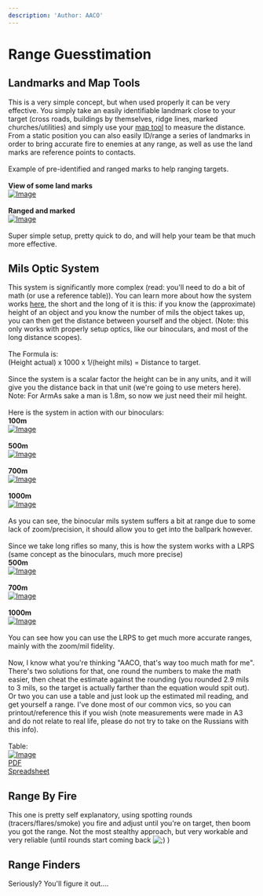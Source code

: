 ```yaml
---
description: 'Author: AACO'
---
```


# Range Guesstimation

## Landmarks and Map Tools

This is a very simple concept, but when used properly it can be very effective. You simply take an easily identifiable landmark close to your target (cross roads, buildings by themselves, ridge lines, marked churches/utilities) and simply use your [map tool](https://ace3mod.com/wiki/feature/maptools.html) to measure the distance. From a static position you can also easily ID/range a series of landmarks in order to bring accurate fire to enemies at any range, as well as use the land marks are reference points to contacts.\
\
Example of pre-identified and ranged marks to help ranging targets.\
\
**View of some land marks**\
[![Image](https://i.imgur.com/HHxxTBF.jpg)](https://i.imgur.com/HHxxTBF.jpg)\
\
**Ranged and marked**\
[![Image](https://i.imgur.com/UiqvCaj.png)](https://i.imgur.com/UiqvCaj.png)\
\
Super simple setup, pretty quick to do, and will help your team be that much more effective.

## Mils Optic System

This system is significantly more complex (read: you'll need to do a bit of math (or use a reference table)). You can learn more about how the system works [here](http://www.mil-dot.com/articles/how-to-get-the-most-out-of-your-mil-dot-reticle), the short and the long of it is this: if you know the (approximate) height of an object and you know the number of mils the object takes up, you can then get the distance between yourself and the object. (Note: this only works with properly setup optics, like our binoculars, and most of the long distance scopes).\
\
The Formula is:\
(Height actual) x 1000 x 1/(height mils) = Distance to target.\
\
Since the system is a scalar factor the height can be in any units, and it will give you the distance back in that unit (we're going to use meters here). Note: For ArmAs sake a man is 1.8m, so now we just need their mil height.\
\
Here is the system in action with our binoculars:\
**100m**\
[![Image](https://i.imgur.com/qUPsfYX.png)](https://i.imgur.com/qUPsfYX.png)\
\
**500m**\
[![Image](https://i.imgur.com/rX741r0.png)](https://i.imgur.com/rX741r0.png)\
\
**700m**\
[![Image](https://i.imgur.com/hww4MNh.png)](https://i.imgur.com/hww4MNh.png)\
\
**1000m**\
[![Image](https://i.imgur.com/FaowOeE.png)](https://i.imgur.com/FaowOeE.png)\
\
As you can see, the binocular mils system suffers a bit at range due to some lack of zoom/precision, it should allow you to get into the ballpark however.\
\
Since we take long rifles so many, this is how the system works with a LRPS (same concept as the binoculars, much more precise)\
**500m**\
[![Image](https://i.imgur.com/o5rH2Kn.png)](https://i.imgur.com/o5rH2Kn.png)\
\
**700m**\
[![Image](https://i.imgur.com/oHBxFbw.png)](https://i.imgur.com/oHBxFbw.png)\
\
**1000m**\
[![Image](https://i.imgur.com/TDl6SlX.png)](https://i.imgur.com/TDl6SlX.png)\
\
You can see how you can use the LRPS to get much more accurate ranges, mainly with the zoom/mil fidelity.\
\
Now, I know what you're thinking "AACO, that's way too much math for me". There's two solutions for that, one round the numbers to make the math easier, then cheat the estimate against the rounding (you rounded 2.9 mils to 3 mils, so the target is actually farther than the equation would spit out). Or two you can use a table and just look up the estimated mil reading, and get yourself a range. I've done most of our common vics, so you can printout/reference this if you wish (note measurements were made in A3 and do not relate to real life, please do not try to take on the Russians with this info).\
\
Table:\
[![Image](https://i.imgur.com/SoV6zlw.png)](https://i.imgur.com/SoV6zlw.png)\
[PDF](https://drive.google.com/open?id=0B2zp-vEevrsMeUJ0WmxvV3ZVd2c)\
[Spreadsheet](https://drive.google.com/file/d/0B2zp-vEevrsMdzB0aGNubjlvQ0U/view?usp=sharing)

## Range By Fire

This one is pretty self explanatory, using spotting rounds (tracers/flares/smoke) you fire and adjust until you're on target, then boom you got the range. Not the most stealthy approach, but very workable and very reliable (until rounds start coming back ![;)](https://forums.bourbonwarfare.com/images/smilies/icon\_e\_wink.gif) )

## Range Finders

Seriously? You'll figure it out....
